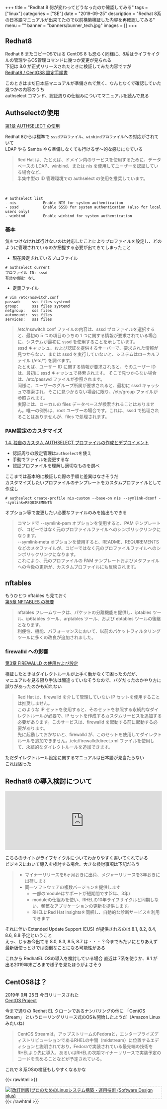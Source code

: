 +++
title = "Redhat 8 何が変わってどうなったのか確認してみる"
tags = ["linux"]
categories = ["SE"]
date = "2019-09-25"
description = "Redhat 8系の日本語マニュアルが出来てたので以前構築検証した内容を再確認してみる"
menu = ""
banner = "banners/bunner_tech.jpg"
images = []
+++

<!--more-->

## Redhat8 
Redhat 8 またコピーOSではる CentOS 8 も恐らく同様に、8系はライフサイクルの管理やらOS管理コマンドに幾つか変更が見られる  
下記は 8.0 が正式リリースされたときに検証してみた内容ですが  
<i class="fas fa-external-link-alt"></i> [Redhat8 / CentOS8 設定手順書](https://mizuti69.github.io/book_configure_centos8/)  

このときはまだ日本語マニュアルが準備されて無く、なんとなくで確認していた幾つかの内容のうち  
authselect コマンド、認証周りの仕組みについてマニュアルを読んで見る  

## Authselectの使用  
<i class="fas fa-external-link-alt"></i> [第1章 AUTHSELECT の使用](https://access.redhat.com/documentation/ja-jp/red_hat_enterprise_linux/8/html/using_authselect_on_a_red_hat_enterprise_linux_host/using-authselect)  

Redhat 8からは標準で `sssdプロファイル`、`winbindプロファイル`への対応がされていて  
LDAP やら Samba やら準備しなくても行けるぜ～的な感じになている  

> Red Hat は、たとえば、ドメイン内のサービスを使用するために、データベースの LDAP、winbind、または nis を使用してユーザーを認証している場合など、  
> 半集中型の ID 管理環境での authselect の使用を推奨しています。  

　
```
# authselect list
- nis            Enable NIS for system authentication
- sssd           Enable SSSD for system authentication (also for local users only)
- winbind        Enable winbind for system authentication
```

### 基本  
気をつけなければ行けないのは対応したことによりプロファイルを設定し、どのように管理されているのか把握する必要が出てきてしまったこと  

* 現在設定されているプロファイル  

```
# authselect current
プロファイル ID: sssd
有効な機能: なし
```

* 定義ファイル  

```
# vim /etc/nsswitch.conf
passwd:     sss files systemd
group:      sss files systemd
netgroup:   sss files
automount:  sss files
services:   sss files
```

> /etc/nsswitch.conf ファイルの内容は、sssd プロファイルを選択すると、最初の 5 つの項目のうちの 1 つに関する情報が要求されている場合に、システムが最初に sssd を使用することを示しています。  
> sssd キャッシュ、および認証を提供するサーバーで、要求された情報が見つからない、または sssd を実行していないと、システムはローカルファイル (/etc/*) を調べます。  
> たとえば、ユーザー ID に関する情報が要求されると、そのユーザー ID は、最初に sssd キャッシュで検索されます。  そこで見つからない場合は、/etc/passwd ファイルが参照されます。  
> 同様に、ユーザーのグループ所属が要求されると、最初に sssd キャッシュで検索され、そこに見つからない場合に限り、/etc/group ファイルが参照されます。  
> 実際には、ローカルの files データベースが検索されることはありません。唯一の例外は、root ユーザーの場合です。これは、sssd で処理されることはありませんが、files で処理されます。  

### PAM設定のカスタマイズ
<i class="fas fa-external-link-alt"></i> [1.4. 独自のカスタム AUTHSELECT プロファイルの作成とデプロイメント](https://access.redhat.com/documentation/ja-jp/red_hat_enterprise_linux/8/html/using_authselect_on_a_red_hat_enterprise_linux_host/creating-own-authselect-profile)  

* 認証周りの設定管理は`authselect`を使え  
* 手動でファイルを変更するな  
* 認証プロファイルを理解し適切なものを選べ  

ここまでは基本的に検証した際の手順と差異はなさそうだ  
カスタマイズしたいプロファイルのテンプレートをカスタムプロファイルとして作成し  

```
# authselect create-profile nis-custom --base-on nis --symlink-dconf --symlink=REQUIREMENTS
```

オプション等で変更したい必要なファイルのみを抽出もできる  

> コマンドで --symlink-pam オプションを使用すると、PAM テンプレートが、コピーではなく元のプロファイルファイルへのシンボリックリンクになります。  
> --symlink-meta オプションを使用すると、README、REQUIREMENTS などのメタファイルが、コピーではなく元のプロファイルファイルへのシンボリックリンクになります。  
> これにより、元のプロファイルの PAM テンプレートおよびメタファイルへの今後の更新が、カスタムプロファイルにも反映されます。  

## nftables
もうひとつ nftables も見ておく  
<i class="fas fa-external-link-alt"></i> [第5章 NFTABLES の概要](https://access.redhat.com/documentation/ja-jp/red_hat_enterprise_linux/8/html/securing_networks/introduction-to-nftables_getting-started-with-nftables)  

> nftables フレームワークは、パケットの分離機能を提供し、iptables ツール、ip6tables ツール、arptables ツール、および ebtables ツールの後継となります。  
> 利便性、機能、パフォーマンスにおいて、以前のパケットフィルタリングツールに多くの改良が追加されました。  

### firewalld への影響
<i class="fas fa-external-link-alt"></i> [第3章 FIREWALLD の使用および設定](https://access.redhat.com/documentation/ja-jp/red_hat_enterprise_linux/8/html/securing_networks/using-and-configuring-firewalls_securing-networks#log-for-denied-packets_using-and-configuring-firewalls)  

検証したときはダイレクトルールが上手く動かなくて困ったのだが、  
マニュアルを見る限り手法は間違っていなそうなので、バグだったのかやり方に誤りがあったのかも知れない  

> Red Hat は、firewalld を介して管理していない IP セットを使用することは推奨しません。  
> このような IP セットを使用すると、そのセットを参照する永続的なダイレクトルールが必要で、IP セットを作成するカスタムサービスを追加する必要があります。このサービスは、firewalld を起動する前に起動する必要があります。  
> 先に起動しておかないと、firewalld が、このセットを使用してダイレクトルールを追加できません。/etc/firewalld/direct.xml ファイルを使用して、永続的なダイレクトルールを追加できます。  

ただダイレクトルール設定に関するマニュアルは日本語が見当たらない  
これは困った  

## Redhat8 の導入検討について
<iframe src="https://hatenablog-parts.com/embed?url=https%3A%2F%2Frheb.hatenablog.com%2Fentry%2Frhel8ga" style="border: 0; width: 100%; height: 190px;" allowfullscreen scrolling="no"></iframe>

こちらのサイトがライフサイクルについてわかりやすく書いてくれている  
ビジネスにおいて導入を検討する場合、大きな検討事項は下記だろう  

> * マイナーリリースを6ヶ月おきに出荷、メジャーリリースを3年おきに出荷します
> * 同一ソフトウェアの複数バージョンを提供します
>   * 一部のmoduleはサポートが短期間です(2年、3年)
>   * moduleの仕組みを使い、RHELの10年ライフサイクルと同期しない、頻繁なアプリケーションの更新を提供します。
>   * RHELにRed Hat Insightsを同梱し、自動的な診断サービスを利用できます

それに伴い Extended Update Support (EUS) が提供されるのは 8.1, 8.2, 8.4, 8.6, 8.8 予定ということ  
えっ、じゃあ今出てる 8.0, 8.3, 8.5, 8.7 は・・・？今までみたいにとりあえず最新版使っとけでは面倒なことになる可能性がある  

これから RedhatEL OSの導入を検討している場合 直近は 7系を使うか、8.1 が出る2019年末ごろまで様子を見たほうがよさそう  

## CentOS8は？
2019年 9月 25日 今日リリースされた  
<i class="fas fa-external-link-alt"></i> [CentOS Project](https://www.centos.org/)  

今まで通りの Redhat EL クローンであるナンバリングの他に 「CentOS Stream」 というローリングリリース式のOSも開始したようだ（Amazon Linuxみたいね）  

> CentOS Streamは，アップストリームのFedoraと，エンタープライズディストリビューションであるRHELの中間（midstream）に位置するエディションと説明されており，Fedoraで実装されている最先端の技術をRHELより先に導入，あるいはRHELの次期マイナーリリースで実装予定のコードを含めることなどが予定されている。  

これで 8 系OSの検証もしやすくなるかな  

{{< rawhtml >}}
<div style="border: dashed 1px #ccc;">
<a href="http://www.amazon.co.jp/exec/obidos/ASIN/4774184268/sinokyoufu-22/ref=nosim/" name="amazletlink" target="_blank"><img src="https://images-fe.ssl-images-amazon.com/images/I/61%2BvBxCb0zL._SL160_.jpg" alt="[改訂新版]プロのためのLinuxシステム構築・運用技術 (Software Design plus)" style="border: none;" /></a>
</div>
{{< /rawhtml >}}

